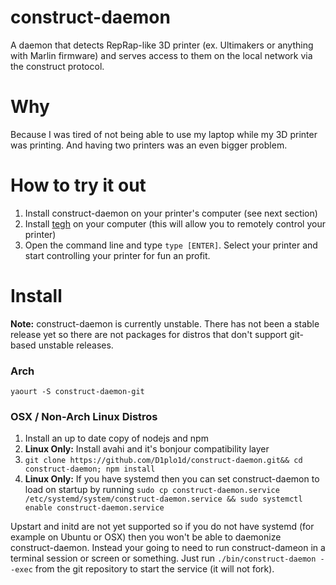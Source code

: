 # construct-daemon

A daemon that detects RepRap-like 3D printer (ex. Ultimakers or anything with Marlin firmware) and serves access to them on the local network via the construct protocol.

Why
====

Because I was tired of not being able to use my laptop while my 3D printer was printing. And having two printers was an even bigger problem.

How to try it out
==================

1. Install construct-daemon on your printer's computer (see next section)
2. Install [tegh][1] on your computer (this will allow you to remotely control your printer)
3. Open the command line and type `type [ENTER]`. Select your printer and start controlling your printer for fun an profit.


[1]: https://github.com/D1plo1d/tegh

Install
========

**Note:** construct-daemon is currently unstable. There has not been a stable release yet so there are not packages for distros that don't support git-based unstable releases.

### Arch

`yaourt -S construct-daemon-git`

### OSX / Non-Arch Linux Distros

1. Install an up to date copy of nodejs and npm
2. **Linux Only:** Install avahi and it's bonjour compatibility layer
3. `git clone https://github.com/D1plo1d/construct-daemon.git&& cd construct-daemon; npm install`
4. **Linux Only:** If you have systemd then you can set construct-daemon to load on startup by running  `sudo cp construct-daemon.service /etc/systemd/system/construct-daemon.service && sudo systemctl enable construct-daemon.service`

Upstart and initd are not yet supported so if you do not have systemd (for example on Ubuntu or OSX) then you won't be able to daemonize construct-daemon. Instead your going to need to run construct-dameon in a terminal session or screen or something. Just run `./bin/construct-daemon --exec` from the git repository to start the service (it will not fork).

